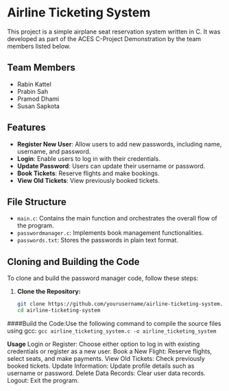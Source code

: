 # Airline Ticketing System

This project is a simple airplane seat reservation system written in C. It was developed as part of the ACES C-Project Demonstration by the team members listed below.

## Team Members

- Rabin Kattel
- Prabin Sah
- Pramod Dhami
- Susan Sapkota

## Features

- **Register New User**: Allow users to add new passwords, including name, username, and password.
- **Login**: Enable users to log in with their credentials.
- **Update Password**: Users can update their username or password.
- **Book Tickets**: Reserve flights and make bookings.
- **View Old Tickets**: View previously booked tickets.

## File Structure

- `main.c`: Contains the main function and orchestrates the overall flow of the program.
- `passwordmanager.c`: Implements book management functionalities.
- `passwords.txt`: Stores the passwords in plain text format.

## Cloning and Building the Code

To clone and build the password manager code, follow these steps:

1. **Clone the Repository:**

   ```bash
   git clone https://github.com/yourusername/airline-ticketing-system.git
   cd airline-ticketing-system

####Build the Code:Use the following command to compile the source files using gcc:
    `gcc airline_ticketing_system.c -o airline_ticketing_system`


**Usage**
Login or Register: Choose either option to log in with existing credentials or register as a new user.
Book a New Flight: Reserve flights, select seats, and make payments.
View Old Tickets: Check previously booked tickets.
Update Information: Update profile details such as username or password.
Delete Data Records: Clear user data records.
Logout: Exit the program.
